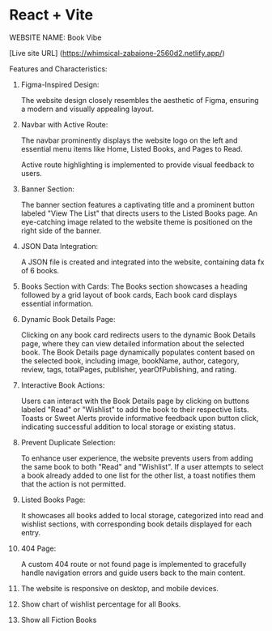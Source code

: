 # React + Vite


WEBSITE NAME: Book Vibe

[Live site URL] (https://whimsical-zabaione-2560d2.netlify.app/)


Features and Characteristics:

1. Figma-Inspired Design:

    The website design closely resembles the aesthetic of Figma, ensuring a modern and visually appealing layout.

2. Navbar with Active Route:

    The navbar prominently displays the website logo on the left and essential menu items like Home, Listed Books, and Pages to Read.

    Active route highlighting is implemented to provide visual feedback to users.

3. Banner Section:

    The banner section features a captivating title and a prominent button labeled "View The List" that directs users to the Listed Books page.
    An eye-catching image related to the website theme is positioned on the right side of the banner.

4. JSON Data Integration:

    A JSON file is created and integrated into the website, containing data fx of 6 books.

5. Books Section with Cards:
    The Books section showcases a heading followed by a grid layout of book cards, 
    Each book card displays essential information.

6. Dynamic Book Details Page:

    Clicking on any book card redirects users to the dynamic Book Details page, where they can view detailed information about the selected book.
    The Book Details page dynamically populates content based on the selected book, including image, bookName, author, category, review, tags, totalPages, publisher, yearOfPublishing, and rating.

7. Interactive Book Actions:

    Users can interact with the Book Details page by clicking on buttons labeled "Read" or "Wishlist" to add the book to their respective lists.
    Toasts or Sweet Alerts provide informative feedback upon button click, indicating successful addition to local storage or existing status.

8. Prevent Duplicate Selection:

    To enhance user experience, the website prevents users from adding the same book to both "Read" and "Wishlist".
    If a user attempts to select a book already added to one list for the other list, a toast notifies them that the action is not permitted.

9. Listed Books Page:

    It showcases all books added to local storage, categorized into read and wishlist sections, with corresponding book details displayed for each entry.

10. 404 Page:

    A custom 404 route or not found page is implemented to gracefully handle navigation errors and guide users back to the main content.

11. The website is responsive on desktop, and mobile devices.

12. Show chart of wishlist percentage for all Books.

13. Show all Fiction Books